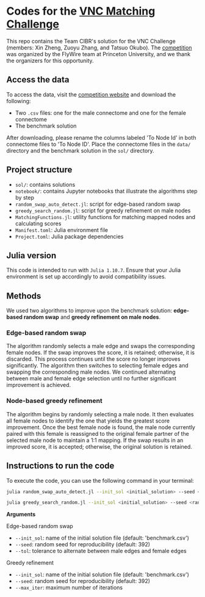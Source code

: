 # Codes for the [VNC Matching Challenge](https://codex.flywire.ai/app/vnc_matching_challenge)

This repo contains the Team CIBR's solution for the VNC Challenge (members: Xin Zheng, Zuoyu Zhang, and Tatsuo Okubo). The [competition](https://codex.flywire.ai/app/vnc_matching_challenge) was organized by the FlyWire team at Princeton University, and we thank the organizers for this opportunity. 

## Access the data
To access the data, visit the [competition website](https://codex.flywire.ai/app/vnc_matching_challenge) and download the following:
- Two `.csv` files: one for the male connectome and one for the female connectome
- The benchmark solution

After downloading, please rename the columns labeled 'To Node Id' in both connectome files to 'To Node ID'. Place the connectome files in the `data/` directory and the benchmark solution in the `sol/` directory. 

## Project structure
- `sol/`: contains solutions
- `notebook/`: contains Jupyter notebooks that illustrate the algorithms step by step
- `random_swap_auto_detect.jl`: script for edge-based random swap
- `greedy_search_random.jl`: script for greedy refinement on male nodes
- `MatchingFunctions.jl`: utility functions for matching mapped nodes and calculating scores
- `Manifest.toml`: Julia environment file
- `Project.toml`: Julia package dependencies

## Julia version
This code is intended to run with `Julia 1.10.7`. Ensure that your Julia environment is set up accordingly to avoid compatibility issues.

## Methods
We used two algorithms to improve upon the benchmark solution: **edge-based random swap** and **greedy refinement on male nodes**. 

### Edge-based random swap
The algorithm randomly selects a male edge and swaps the corresponding female nodes. If the swap improves the score, it is retained; otherwise, it is discarded. This process continues until the score no longer improves significantly. The algorithm then switches to selecting female edges and swapping the corresponding male nodes. We continued alternating between male and female edge selection until no further significant improvement is achieved.

### Node-based greedy refinement
The algorithm begins by randomly selecting a male node. It then evaluates all female nodes to identify the one that yields the greatest score improvement. Once the best female node is found, the male node currently paired with this female is reassigned to the original female partner of the selected male node to maintain a 1:1 mapping. If the swap results in an improved score, it is accepted; otherwise, the original solution is retained.

## Instructions to run the code

To execute the code, you can use the following command in your terminal:

```bash
julia random_swap_auto_detect.jl --init_sol <initial_solution> --seed <random_seed> --tol <tolerance> 
```

```bash
julia greedy_search_random.jl --init_sol <initial_solution> --seed <random_seed> --max_iter <maximum_iteration> 
```
**Arguments**

Edge-based random swap
- `--init_sol`: name of the initial solution file (default: 'benchmark.csv')
- `--seed`: random seed for reproducibility (default: 392)
- `--tol`: tolerance to alternate between male edges and female edges

Greedy refinement
- `--init_sol`: name of the initial solution file (default: 'benchmark.csv')
- `--seed`: random seed for reproducibility (default: 392)
- `--max_iter`: maximum number of iterations

